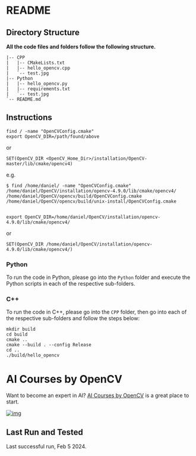 # README



## Directory Structure

**All the code files and folders follow the following structure.**

```
|-- CPP
|   |-- CMakeLists.txt
|   |-- hello_opencv.cpp
|   `-- test.jpg
|-- Python
|   |-- hello_opencv.py
|   |-- requirements.txt
|   `-- test.jpg
`-- README.md
```



## Instructions

```
find / -name "OpenCVConfig.cmake"
export OpenCV_DIR=/path/found/above
```

or 
```
SET(OpenCV_DIR <OpenCV_Home_Dir>/installation/OpenCV-master/lib/cmake/opencv4)
```

e.g.

```
$ find /home/daniel/ -name "OpenCVConfig.cmake"
/home/daniel/OpenCV/installation/opencv-4.9.0/lib/cmake/opencv4/
/home/daniel/OpenCV/opencv/build/OpenCVConfig.cmake
/home/daniel/OpenCV/opencv/build/unix-install/OpenCVConfig.cmake


export OpenCV_DIR=/home/daniel/OpenCV/installation/opencv-4.9.0/lib/cmake/opencv4/
```

or 
```
SET(OpenCV_DIR /home/daniel/OpenCV/installation/opencv-4.9.0/lib/cmake/opencv4/)
```

### Python

To run the code in Python, please go into the `Python` folder and execute the Python scripts in each of the respective sub-folders.

### C++

To run the code in C++, please go into the `CPP` folder, then go into each of the respective sub-folders and follow the steps below:

```
mkdir build
cd build
cmake ..
cmake --build . --config Release
cd ..
./build/hello_opencv
```



# AI Courses by OpenCV

Want to become an expert in AI? [AI Courses by OpenCV](https://opencv.org/courses/) is a great place to start.

[![img](https://camo.githubusercontent.com/18c5719ef10afe9607af3e87e990068c942ae4cba8bd4d72d21950d6213ea97e/68747470733a2f2f7777772e6c6561726e6f70656e63762e636f6d2f77702d636f6e74656e742f75706c6f6164732f323032302f30342f41492d436f75727365732d42792d4f70656e43562d4769746875622e706e67)](https://opencv.org/courses/)

## Last Run and Tested

Last successful run, Feb 5 2024.

